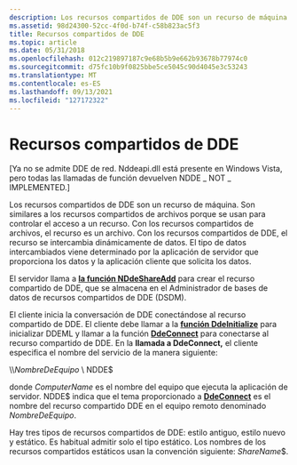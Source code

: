 ```yaml
---
description: Los recursos compartidos de DDE son un recurso de máquina.
ms.assetid: 98d24300-52cc-4f0d-b74f-c58b823ac5f3
title: Recursos compartidos de DDE
ms.topic: article
ms.date: 05/31/2018
ms.openlocfilehash: 012c219897187c9e68b5b9e662b93678b77974c0
ms.sourcegitcommit: d75fc10b9f0825bbe5ce5045c90d4045e3c53243
ms.translationtype: MT
ms.contentlocale: es-ES
ms.lasthandoff: 09/13/2021
ms.locfileid: "127172322"
---
```

# <a name="dde-shares"></a>Recursos compartidos de DDE

\[Ya no se admite DDE de red. Nddeapi.dll está presente en Windows Vista, pero todas las llamadas de función devuelven NDDE \_ NOT \_ IMPLEMENTED.\]

Los recursos compartidos de DDE son un recurso de máquina. Son similares a los recursos compartidos de archivos porque se usan para controlar el acceso a un recurso. Con los recursos compartidos de archivos, el recurso es un archivo. Con los recursos compartidos de DDE, el recurso se intercambia dinámicamente de datos. El tipo de datos intercambiados viene determinado por la aplicación de servidor que proporciona los datos y la aplicación cliente que solicita los datos.

El servidor llama a [**la función NDdeShareAdd**](nddeshareadd.md) para crear el recurso compartido de DDE, que se almacena en el Administrador de bases de datos de recursos compartidos de DDE (DSDM).

El cliente inicia la conversación de DDE conectándose al recurso compartido de DDE. El cliente debe llamar a la [**función DdeInitialize**](/windows/win32/api/ddeml/nf-ddeml-ddeinitializea) para inicializar DDEML y llamar a la función [**DdeConnect**](/windows/win32/api/ddeml/nf-ddeml-ddeconnect) para conectarse al recurso compartido de DDE. En la **llamada a DdeConnect,** el cliente especifica el nombre del servicio de la manera siguiente:

\\\\*NombreDeEquipo* \\ NDDE$

donde *ComputerName* es el nombre del equipo que ejecuta la aplicación de servidor. NDDE$ indica que el tema proporcionado a [**DdeConnect**](/windows/win32/api/ddeml/nf-ddeml-ddeconnect) es el nombre del recurso compartido DDE en el equipo remoto denominado *NombreDeEquipo*.

Hay tres tipos de recursos compartidos de DDE: estilo antiguo, estilo nuevo y estático. Es habitual admitir solo el tipo estático. Los nombres de los recursos compartidos estáticos usan la convención siguiente: *ShareName*$.

 

 
